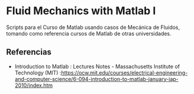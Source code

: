 # Fluid Mechanics with Matlab I

Scripts para el Curso de Matlab usando casos de Mecánica de Fluidos, tomando como referencia cursos de Matlab de otras universidades.

## Referencias

- Introduction to Matlab : Lectures Notes - Massachusetts Institute of Technology (MIT) :https://ocw.mit.edu/courses/electrical-engineering-and-computer-science/6-094-introduction-to-matlab-january-iap-2010/index.htm
